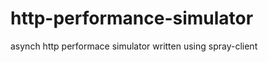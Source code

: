 http-performance-simulator
==========================

asynch http performace simulator written using spray-client
